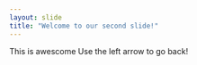 ```yaml
---
layout: slide
title: "Welcome to our second slide!"
---
```

This is awescome
Use the left arrow to go back!
